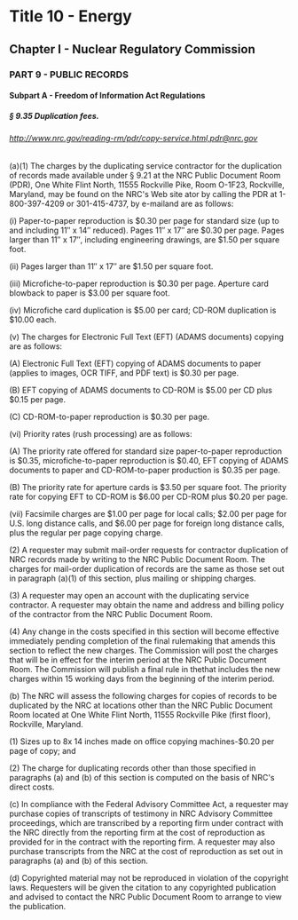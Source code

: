 
# Title 10 - Energy
## Chapter I - Nuclear Regulatory Commission
### PART 9 - PUBLIC RECORDS
#### Subpart A - Freedom of Information Act Regulations
##### § 9.35 Duplication fees.
###### http://www.nrc.gov/reading-rm/pdr/copy-service.html,pdr@nrc.gov

(a)(1) The charges by the duplicating service contractor for the duplication of records made available under § 9.21 at the NRC Public Document Room (PDR), One White Flint North, 11555 Rockville Pike, Room O-1F23, Rockville, Maryland, may be found on the NRC's Web site ator by calling the PDR at 1-800-397-4209 or 301-415-4737, by e-mailand are as follows:

(i) Paper-to-paper reproduction is $0.30 per page for standard size (up to and including 11&#x2033; x 14&#x2033; reduced). Pages 11&#x2033; x 17&#x2033; are $0.30 per page. Pages larger than 11&#x2033; x 17&#x2033;, including engineering drawings, are $1.50 per square foot.

(ii) Pages larger than 11&#x2033; x 17&#x2033; are $1.50 per square foot.

(iii) Microfiche-to-paper reproduction is $0.30 per page. Aperture card blowback to paper is $3.00 per square foot.

(iv) Microfiche card duplication is $5.00 per card; CD-ROM duplication is $10.00 each.

(v) The charges for Electronic Full Text (EFT) (ADAMS documents) copying are as follows:

(A) Electronic Full Text (EFT) copying of ADAMS documents to paper (applies to images, OCR TIFF, and PDF text) is $0.30 per page.

(B) EFT copying of ADAMS documents to CD-ROM is $5.00 per CD plus $0.15 per page.

(C) CD-ROM-to-paper reproduction is $0.30 per page.

(vi) Priority rates (rush processing) are as follows:

(A) The priority rate offered for standard size paper-to-paper reproduction is $0.35, microfiche-to-paper reproduction is $0.40, EFT copying of ADAMS documents to paper and CD-ROM-to-paper production is $0.35 per page.

(B) The priority rate for aperture cards is $3.50 per square foot. The priority rate for copying EFT to CD-ROM is $6.00 per CD-ROM plus $0.20 per page.

(vii) Facsimile charges are $1.00 per page for local calls; $2.00 per page for U.S. long distance calls, and $6.00 per page for foreign long distance calls, plus the regular per page copying charge.

(2) A requester may submit mail-order requests for contractor duplication of NRC records made by writing to the NRC Public Document Room. The charges for mail-order duplication of records are the same as those set out in paragraph (a)(1) of this section, plus mailing or shipping charges.

(3) A requester may open an account with the duplicating service contractor. A requester may obtain the name and address and billing policy of the contractor from the NRC Public Document Room.

(4) Any change in the costs specified in this section will become effective immediately pending completion of the final rulemaking that amends this section to reflect the new charges. The Commission will post the charges that will be in effect for the interim period at the NRC Public Document Room. The Commission will publish a final rule in thethat includes the new charges within 15 working days from the beginning of the interim period.

(b) The NRC will assess the following charges for copies of records to be duplicated by the NRC at locations other than the NRC Public Document Room located at One White Flint North, 11555 Rockville Pike (first floor), Rockville, Maryland.

(1) Sizes up to 8x 14 inches made on office copying machines-$0.20 per page of copy; and

(2) The charge for duplicating records other than those specified in paragraphs (a) and (b) of this section is computed on the basis of NRC's direct costs.

(c) In compliance with the Federal Advisory Committee Act, a requester may purchase copies of transcripts of testimony in NRC Advisory Committee proceedings, which are transcribed by a reporting firm under contract with the NRC directly from the reporting firm at the cost of reproduction as provided for in the contract with the reporting firm. A requester may also purchase transcripts from the NRC at the cost of reproduction as set out in paragraphs (a) and (b) of this section.

(d) Copyrighted material may not be reproduced in violation of the copyright laws. Requesters will be given the citation to any copyrighted publication and advised to contact the NRC Public Document Room to arrange to view the publication.
